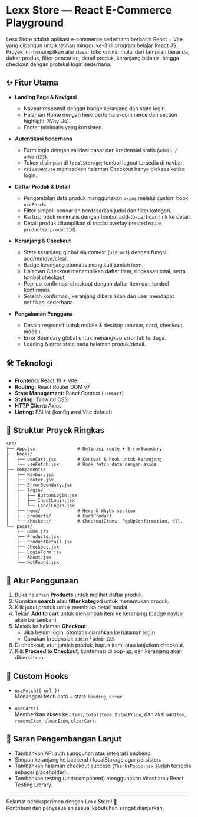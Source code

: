 # Lexx Store — React E-Commerce Playground

Lexx Store adalah aplikasi e-commerce sederhana berbasis React + Vite yang dibangun untuk latihan minggu ke-3 di program belajar React JS. Proyek ini menampilkan alur dasar toko online: mulai dari tampilan beranda, daftar produk, filter pencarian, detail produk, keranjang belanja, hingga checkout dengan proteksi login sederhana.

## ✨ Fitur Utama

- **Landing Page & Navigasi**

  - Navbar responsif dengan badge keranjang dan state login.
  - Halaman Home dengan hero bertema e-commerce dan section highlight (Why Us).
  - Footer minimalis yang konsisten.

- **Autentikasi Sederhana**

  - Form login dengan validasi dasar dan kredensial statis (`admin / admin123`).
  - Token disimpan di `localStorage`; tombol logout tersedia di navbar.
  - `PrivateRoute` memastikan halaman Checkout hanya diakses ketika login.

- **Daftar Produk & Detail**

  - Pengambilan data produk menggunakan `axios` melalui custom hook `useFetch`.
  - Filter simpel: pencarian berdasarkan judul dan filter kategori.
  - Kartu produk minimalis dengan tombol add-to-cart dan link ke detail.
  - Detail produk ditampilkan di modal overlay (nested route `products/:productId`).

- **Keranjang & Checkout**

  - State keranjang global via context (`useCart`) dengan fungsi add/remove/clear.
  - Badge keranjang otomatis mengikuti jumlah item.
  - Halaman Checkout menampilkan daftar item, ringkasan total, serta tombol checkout.
  - Pop-up konfirmasi checkout dengan daftar item dan tombol konfirmasi.
  - Setelah konfirmasi, keranjang dibersihkan dan user mendapat notifikasi sederhana.

- **Pengalaman Pengguna**
  - Desain responsif untuk mobile & desktop (navbar, card, checkout, modal).
  - Error Boundary global untuk menangkap error tak terduga.
  - Loading & error state pada halaman produk/detail.

## 🛠️ Teknologi

- **Frontend:** React 19 + Vite
- **Routing:** React Router DOM v7
- **State Management:** React Context (`useCart`)
- **Styling:** Tailwind CSS
- **HTTP Client:** Axios
- **Linting:** ESLint (konfigurasi Vite default)

## 📁 Struktur Proyek Ringkas

```
src/
├── App.jsx                # Definisi route + ErrorBoundary
├── hooks/
│   ├── useCart.jsx        # Context & hook untuk keranjang
│   └── useFetch.jsx       # Hook fetch data dengan axios
├── components/
│   ├── Navbar.jsx
│   ├── Footer.jsx
│   ├── ErrorBoundary.jsx
│   ├── login/
│   │   ├── ButtonLogin.jsx
│   │   ├── InputLogin.jsx
│   │   └── LabelLogin.jsx
│   ├── home/              # Hero & WhyUs section
│   ├── products/          # CardProduct
│   └── checkout/          # CheckoutItems, PopUpConfirmation, dll.
└── pages/
    ├── Home.jsx
    ├── Products.jsx
    ├── ProductDetail.jsx
    ├── Checkout.jsx
    ├── LoginForm.jsx
    ├── About.jsx
    └── NotFound.jsx
```

## 🔑 Alur Penggunaan

1. Buka halaman **Products** untuk melihat daftar produk.
2. Gunakan **search** atau **filter kategori** untuk menemukan produk.
3. Klik judul produk untuk membuka detail modal.
4. Tekan **Add to cart** untuk menambah item ke keranjang (badge navbar akan bertambah).
5. Masuk ke halaman **Checkout**:
   - Jika belum login, otomatis diarahkan ke halaman login.
   - Gunakan kredensial: `admin` / `admin123`.
6. Di checkout, atur jumlah produk, hapus item, atau lanjutkan checkout.
7. Klik **Proceed to Checkout**, konfirmasi di pop-up, dan keranjang akan dibersihkan.

## 🔄 Custom Hooks

- `useFetch({ url })`  
  Menangani fetch data + state `loading`, `error`.

- `useCart()`  
  Memberikan akses ke `items`, `totalItems`, `totalPrice`, dan aksi `addItem`, `removeItem`, `clearItem`, `clearCart`.

## 🧪 Saran Pengembangan Lanjut

- Tambahkan API auth sungguhan atau integrasi backend.
- Simpan keranjang ke backend / localStorage agar persisten.
- Tambahkan halaman checkout success (`ThanksPopUp.jsx` sudah tersedia sebagai placeholder).
- Tambahkan testing (unit/component) menggunakan Vitest atau React Testing Library.

---

Selamat bereksperimen dengan Lexx Store! 🎉  
Kontribusi dan penyesuaian sesuai kebutuhan sangat dianjurkan.
